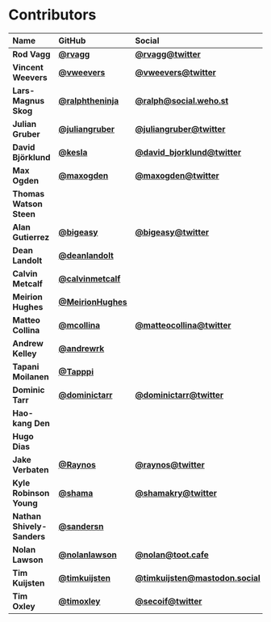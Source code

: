 # Contributors

| Name | GitHub | Social |
| :--- | :--- | :--- |
| **Rod Vagg** | [**@rvagg**](https://github.com/rvagg) | [**@rvagg@twitter**](https://twitter.com/rvagg) |
| **Vincent Weevers** | [**@vweevers**](https://github.com/vweevers) | [**@vweevers@twitter**](https://twitter.com/vweevers) |
| **Lars-Magnus Skog** | [**@ralphtheninja**](https://github.com/ralphtheninja) | [**@ralph@social.weho.st**](https://social.weho.st/@ralph) |
| **Julian Gruber** | [**@juliangruber**](https://github.com/juliangruber) | [**@juliangruber@twitter**](https://twitter.com/juliangruber) |
| **David Björklund** | [**@kesla**](https://github.com/kesla) | [**@david\_bjorklund@twitter**](https://twitter.com/david_bjorklund) |
| **Max Ogden** | [**@maxogden**](https://github.com/maxogden) | [**@maxogden@twitter**](https://twitter.com/maxogden) |
| **Thomas Watson Steen** |  |  |
| **Alan Gutierrez** | [**@bigeasy**](https://github.com/bigeasy) | [**@bigeasy@twitter**](https://twitter.com/bigeasy) |
| **Dean Landolt** | [**@deanlandolt**](https://github.com/deanlandolt) |  |
| **Calvin Metcalf** | [**@calvinmetcalf**](https://github.com/calvinmetcalf) |  |
| **Meirion Hughes** | [**@MeirionHughes**](https://github.com/MeirionHughes) |  |
| **Matteo Collina** | [**@mcollina**](https://github.com/mcollina) | [**@matteocollina@twitter**](https://twitter.com/matteocollina) |
| **Andrew Kelley** | [**@andrewrk**](https://github.com/andrewrk) |  |
| **Tapani Moilanen** | [**@Tapppi**](https://github.com/Tapppi) |  |
| **Dominic Tarr** | [**@dominictarr**](https://github.com/dominictarr) | [**@dominictarr@twitter**](https://twitter.com/dominictarr) |
| **Hao-kang Den** |  |  |
| **Hugo Dias** |  |  |
| **Jake Verbaten** | [**@Raynos**](https://github.com/Raynos) | [**@raynos@twitter**](https://twitter.com/raynos) |
| **Kyle Robinson Young** | [**@shama**](https://github.com/shama) | [**@shamakry@twitter**](https://twitter.com/shamakry) |
| **Nathan Shively-Sanders** | [**@sandersn**](https://github.com/sandersn) |  |
| **Nolan Lawson** | [**@nolanlawson**](https://github.com/nolanlawson) | [**@nolan@toot.cafe**](https://toot.cafe/@nolan) |
| **Tim Kuijsten** | [**@timkuijsten**](https://github.com/timkuijsten) | [**@timkuijsten@mastodon.social**](https://mastodon.social/@timkuijsten) |
| **Tim Oxley** | [**@timoxley**](https://github.com/timoxley) | [**@secoif@twitter**](https://twitter.com/secoif) |

